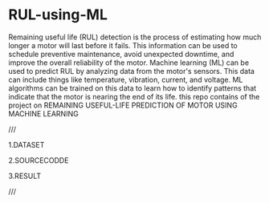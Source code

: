 # RUL-using-ML
Remaining useful life (RUL) detection is the process of estimating how much longer a motor will last before it fails. This information can be used to schedule preventive maintenance, avoid unexpected downtime, and improve the overall reliability of the motor.
Machine learning (ML) can be used to predict RUL by analyzing data from the motor's sensors. This data can include things like temperature, vibration, current, and voltage. ML algorithms can be trained on this data to learn how to identify patterns that indicate that the motor is nearing the end of its life.
this repo contains of the project on 
REMAINING USEFUL-LIFE PREDICTION OF MOTOR USING MACHINE LEARNING

///

1.DATASET

2.SOURCECODDE

3.RESULT

///
